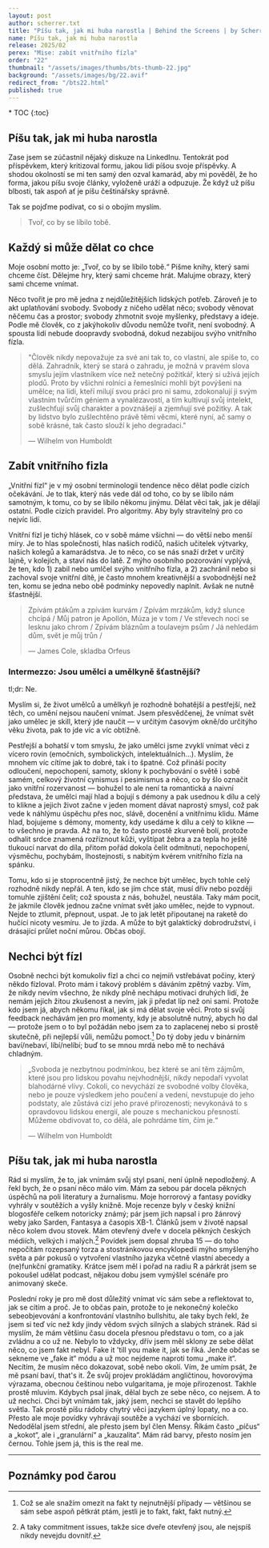 ```yaml
---
layout: post
author: scherrer.txt
title: "Píšu tak, jak mi huba narostla | Behind the Screens | by Scherrer.txt"
name: Píšu tak, jak mi huba narostla
release: 2025/02
perex: "Mise: zabít vnitřního fízla"
order: "22"
thumbnail: "/assets/images/thumbs/bts-thumb-22.jpg"
background: "/assets/images/bg/22.avif"
redirect_from: "/bts22.html"
published: true
---
```


<div id="toc"></div>
* TOC
{:toc}

## Píšu tak, jak mi huba narostla
Zase jsem se zúčastnil nějaký diskuze na LinkedInu. Tentokrát pod příspěvkem, který kritizoval formu, jakou lidi píšou svoje příspěvky. A shodou okolností se mi ten samý den ozval kamarád, aby mi pověděl, že ho forma, jakou píšu svoje články, vyloženě uráží a odpuzuje. Že když už píšu blbosti, tak aspoň ať je píšu češtinářsky správně.

Tak se pojďme podívat, co si o obojím myslím.

>Tvoř, co by se líbilo tobě.

## Každý si může dělat co chce
Moje osobní motto je: „Tvoř, co by se líbilo tobě.“ Pišme knihy, který sami chceme číst. Dělejme hry, který sami chceme hrát. Malujme obrazy, který sami chceme vnímat.

Něco tvořit je pro mě jedna z nejdůležitějších lidských potřeb. Zároveň je to akt uplatňování svobody. Svobody z ničeho udělat něco; svobody věnovat něčemu čas a prostor; svobody zhmotnit svoje myšlenky, představy a ideje. Podle mě člověk, co z jakýhokoliv důvodu nemůže tvořit, není svobodný. A spousta lidí nebude doopravdy svobodná, dokud nezabijou svýho vnitřního fízla.

>"Člověk nikdy nepovažuje za své ani tak to, co vlastní, ale spíše to, co dělá. Zahradník, který se stará o zahradu, je možná v pravém slova smyslu jejím vlastníkem více než netečný požitkář, který si užívá jejích plodů. Proto by všichni rolníci a řemeslníci mohli být povýšeni na umělce; na lidi, kteří milují svou práci pro ni samu, zdokonalují ji svým vlastním tvůrčím géniem a vynalézavostí, a tím kultivují svůj intelekt, zušlechťují svůj charakter a povznášejí a zjemňují své požitky. A tak by lidstvo bylo zušlechtěno právě těmi věcmi, které nyní, ač samy o sobě krásné, tak často slouží k jeho degradaci."
>
> — Wilhelm von Humboldt

## Zabít vnitřního fizla
„Vnitřní fízl“ je v mý osobní terminologii tendence něco dělat podle cizích očekávání. Je to tlak, který nás vede dál od toho, co by se líbilo nám samotným, k tomu, co by se líbilo někomu jinýmu. Dělat věci tak, jak je dělají ostatní. Podle cizích pravidel. Pro algoritmy. Aby byly stravitelný pro co nejvíc lidí.

Vnitřní fízl je tichý hlásek, co v sobě máme všichni — do větší nebo menší míry. Je to hlas společnosti, hlas našich rodičů, našich učitelek výtvarky, našich kolegů a kamarádstva. Je to něco, co se nás snaží držet v určitý lajně, v kolejích, a staví nás do latě. Z mýho osobního pozorování vyplývá, že ten, kdo 1) zabil nebo umlčel svýho vnitřního fízla, a 2) zachránil nebo si zachoval svoje vnitřní dítě, je často mnohem kreativnější a svobodnější než ten, komu se jedna nebo obě podmínky nepovedly naplnit. Avšak ne nutně šťastnější.

> Zpívám ptákům a zpívám kurvám /
> Zpívám mrzákům, když slunce chcípá /
> Můj patron je Apollón, Múza je v tom /
> Ve střevech noci se lesknu jako chrom /
> Zpívám bláznům a toulavejm psům /
> Já nehledám dům, svět je můj trůn /
>
> — James Cole, skladba Orfeus

### Intermezzo: Jsou umělci a umělkyně šťastnější?
tl;dr: Ne.

Myslím si, že život umělců a umělkyň je rozhodně bohatější a pestřejší, než těch, co umění nejsou naučení vnímat. Jsem přesvědčenej, že vnímat svět jako umělec je skill, který jde naučit — v určitým časovým okně/do určitýho věku života, pak to jde víc a víc obtížně.

Pestřejší a bohatší v tom smyslu, že jako umělci jsme zvyklí vnímat věci z vícero rovin (emočních, symbolických, intelektuálních…). Myslím, že mnohem víc cítíme jak to dobré, tak i to špatné. Což přináší pocity odloučení, nepochopení, samoty, sklony k pochybování o světě i sobě samém, celkový životní cynismus i pesimismus a něco, co by šlo označit jako vnitřní rozervanost — bohužel to ale není ta romantická a naivní představa, že umělci mají hlad a bojují s démony a pak usednou k dílu a celý to klikne a jejich život začne v jeden moment dávat naprostý smysl, což pak vede k náhlýmu úspěchu přes noc, slávě, docenění a vnitřnímu klidu. Máme hlad, bojujeme s démony, momenty, kdy usedáme k dílu a celý to klikne — to všechno je pravda. Až na to, že to často prostě zkurveně bolí, protože odhalit srdce znamená rozříznout kůži, vyštípat žebra a za tepla ho ještě tlukoucí narvat do díla, přitom pořád dokola čelit odmítnutí, nepochopení, výsměchu, pochybám, lhostejnosti, s nabitým kvérem vnitřního fízla na spánku.

Tomu, kdo si je stoprocentně jistý, že nechce být umělec, bych tohle celý rozhodně nikdy nepřál. A ten, kdo se jím chce stát, musí dřív nebo později tomuhle zjištění čelit; což spousta z nás, bohužel, neustála. Taky mám pocit, že jakmile člověk jednou začne vnímat svět jako umělec, nejde to vypnout. Nejde to ztlumit, přepnout, uspat. Je to jak letět připoutanej na raketě do hučící nicoty vesmíru. Je to jízda. A může to být galaktický dobrodružství, i drásající průlet noční můrou. Občas obojí.

## Nechci být fízl
Osobně nechci být komukoliv fízl a chci co nejmíň vstřebávat počiny, který někdo fízloval. Proto mám i takový problém s dáváním zpětný vazby. Vím, že nikdy nevím všechno, že nikdy plně nechápu motivaci druhých lidí, že nemám jejich žitou zkušenost a nevím, jak ji předat líp než oni sami. Protože kdo jsem já, abych někomu říkal, jak si má dělat svoje věci. Proto si svůj feedback nechávám jen pro momenty, kdy je absolutně nutný, abych ho dal — protože jsem o to byl požádán nebo jsem za to zaplacenej nebo si prostě skutečně, při nejlepší vůli, nemůžu pomoct.[^1] Do tý doby jedu v binárním baví/nebaví, líbí/nelíbí; buď to se mnou mrdá nebo mě to nechává chladným.

> „Svoboda je nezbytnou podmínkou, bez které se ani těm zájmům, které jsou pro lidskou povahu nejvhodnější, nikdy nepodaří vyvolat blahodárné vlivy. Cokoli, co nevychází ze svobodné volby člověka, nebo je pouze výsledkem jeho poučení a vedení, nevstupuje do jeho podstaty, ale zůstává cizí jeho pravé přirozenosti; nevykonává to s opravdovou lidskou energií, ale pouze s mechanickou přesností. Můžeme obdivovat to, co dělá, ale pohrdáme tím, čím je.“
>
> — Wilhelm von Humboldt

## Píšu tak, jak mi huba narostla
Rád si myslím, že to, jak vnímám svůj styl psaní, není úplně nepodložený. A řekl bych, že o psaní něco málo vím. Mám za sebou pár docela pěkných úspěchů na poli literatury a žurnalismu. Moje horrorový a fantasy povídky vyhrály v soutěžích a vyšly knižně. Moje recenze byly v český knižní blogosféře celkem notoricky známý; pár jsem jich napsal i pro žánrový weby jako Sarden, Fantasya a časopis XB-1. Článků jsem v životě napsal něco kolem dvou stovek. Mám otevřený dveře v docela pěkných českých médiích, velkých i malých.[^2] Povídek jsem dopsal zhruba 15 — do toho nepočítám rozepsaný torza a stostránkovou encyklopedii mýho smyšlenýho světa a pár pokusů o vytvoření vlastního jazyka včetně vlastní abecedy a (ne)funkční gramatiky. Krátce jsem měl i pořad na radiu R a párkrát jsem se pokoušel udělat podcast, nějakou dobu jsem vymýšlel scénáře pro animovaný skeče.

Poslední roky je pro mě dost důležitý vnímat víc sám sebe a reflektovat to, jak se cítím a proč. Je to občas pain, protože to je nekonečný kolečko sebeobjevování a konfrontování vlastního bullshitu, ale taky bych řekl, že jsem si teď víc než kdy jindy vědom svých silných a slabých stránek. Rád si myslím, že mám většinu času docela přesnou představu o tom, co a jak zvládnu a co už ne. Nebylo to vždycky, dřív jsem měl sklony ze sebe dělat něco, co jsem fakt nebyl. Fake it 'till you make it, jak se říká. Jenže občas se sekneme ve „fake it“ módu a už moc nejdeme naproti tomu „make it“. Necítím, že musím něco dokazovat, sobě nebo okolí. Vím, že umím psát, že mě psaní baví, that's it. Že svůj projev prokládám angličtinou, hovorovýma výrazama, obecnou češtinou nebo vulgaritama, je moje přirozenost. Takhle prostě mluvím. Kdybych psal jinak, dělal bych ze sebe něco, co nejsem. A to už nechci. Chci být vnímám tak, jaký jsem, nechci se stavět do lepšího světla. Tak prostě píšu rádoby chytrý věci jazykem úplný lopaty, no a co. Přesto ale moje povídky vyhrávají soutěže a vychází ve sbornících. Nedodělal jsem střední, ale přesto jsem byl člen Mensy. Říkám často „píčus“ a „kokot“, ale i „granulární“ a „kauzalita“. Mám rád barvy, přesto nosím jen černou. Tohle jsem já, this is the real me.

---

## Poznámky pod čarou
[^1]: Což se ale snažím omezit na fakt ty nejnutnější případy — většinou se sám sebe aspoň pětkrát ptám, jestli je to fakt, fakt, fakt nutný.
[^2]: A taky commitment issues, takže sice dveře otevřený jsou, ale nejspíš nikdy nevejdu dovnitř.
